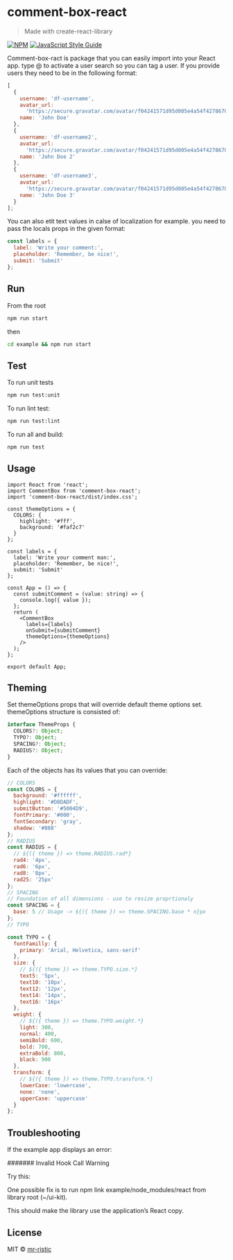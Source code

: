 # comment-box-react
> Made with create-react-library

[![NPM](https://img.shields.io/npm/v/comment-box-react.svg)](https://www.npmjs.com/package/comment-box-react) [![JavaScript Style Guide](https://img.shields.io/badge/code_style-standard-brightgreen.svg)](https://standardjs.com)

Comment-box-ract is package that you can easily import into your React app.
type @ to activate a user search so you can tag a user.
If you provide users they need to be in the following format:
```js
[
  {
    username: 'df-username',
    avatar_url:
      'https://secure.gravatar.com/avatar/f04241571d95d005e4a54f4278670718?d=mm',
    name: 'John Doe'
  },
  {
    username: 'df-username2',
    avatar_url:
      'https://secure.gravatar.com/avatar/f04241571d95d005e4a54f4278670718?d=mm',
    name: 'John Doe 2'
  },
  {
    username: 'df-username3',
    avatar_url:
      'https://secure.gravatar.com/avatar/f04241571d95d005e4a54f4278670718?d=mm',
    name: 'John Doe 3'
  }
];
```

You can also etit text values in calse of localization for example.
you need to pass the locals props in the given format:

```js
const labels = {
  label: 'Write your comment:',
  placeholder: 'Remember, be nice!',
  submit: 'Submit'
};
```
## Run
From the root
```bash
npm run start
```

then

```bash
cd example && npm run start
```

## Test

To run unit tests

```bash
npm run test:unit
```

To run lint test:

```bash
npm run test:lint
```

To run all and build:

```bash
npm run test
```

## Usage

```tsx
import React from 'react';
import CommentBox from 'comment-box-react';
import 'comment-box-react/dist/index.css';

const themeOptions = {
  COLORS: {
    highlight: '#fff',
    background: '#faf2c7'
  }
};

const labels = {
  label: 'Write your comment man:',
  placeholder: 'Remember, be nice!',
  submit: 'Submit'
};

const App = () => {
  const submitComment = (value: string) => {
    console.log({ value });
  };
  return (
    <CommentBox
      labels={labels}
      onSubmit={submitComment}
      themeOptions={themeOptions}
    />
  );
};

export default App;
```

## Theming

Set themeOptions props that will override default theme options set.
themeOptions structure is consisted of:

```ts
interface ThemeProps {
  COLORS?: Object;
  TYPO?: Object;
  SPACING?: Object;
  RADIUS?: Object;
}
```

Each of the objects has its values that you can override:

```js
// COLORS
const COLORS = {
  background: '#ffffff',
  highlight: '#D8DADF',
  submitButton: '#5004D9',
  fontPrimary: '#000',
  fontSecondary: 'gray',
  shadow: '#888'
};
// RADIUS
const RADIUS = {
  // ${({ theme }) => theme.RADIUS.rad*}
  rad4: '4px',
  rad6: '6px',
  rad8: '8px',
  rad25: '25px'
};
// SPACING
// Foundation of all dimensions - use to resize proprtionaly
const SPACING = {
  base: 5 // Usage -> ${({ theme }) => theme.SPACING.base * n}px
};
// TYPO

const TYPO = {
  fontFamilly: {
    primary: 'Arial, Helvetica, sans-serif'
  },
  size: {
    // ${({ theme }) => theme.TYPO.size.*}
    text5: '5px',
    text10: '10px',
    text12: '12px',
    text14: '14px',
    text16: '16px'
  },
  weight: {
    // ${({ theme }) => theme.TYPO.weight.*}
    light: 300,
    normal: 400,
    semiBold: 600,
    bold: 700,
    extraBold: 800,
    black: 900
  },
  transform: {
    // ${({ theme }) => theme.TYPO.transform.*}
    lowerCase: 'lowercase',
    none: 'none',
    upperCase: 'uppercase'
  }
};
```

## Troubleshooting

If the example app displays an error:

####### Invalid Hook Call Warning

Try this:

One possible fix is to run npm link example/node_modules/react from library root (~/ui-kit).

This should make the library use the application’s React copy.

## License

MIT © [mr-ristic](https://github.com/mr-ristic)
